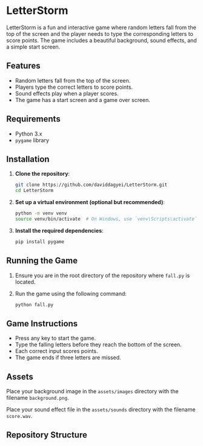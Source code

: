 # LetterStorm

LetterStorm is a fun and interactive game where random letters fall from the top of the screen and the player needs to type the corresponding letters to score points. The game includes a beautiful background, sound effects, and a simple start screen.

## Features

- Random letters fall from the top of the screen.
- Players type the correct letters to score points.
- Sound effects play when a player scores.
- The game has a start screen and a game over screen.

## Requirements

- Python 3.x
- `pygame` library

## Installation

1. **Clone the repository**:

    ```bash
    git clone https://github.com/daviddagyei/LetterStorm.git
    cd LetterStorm
    ```

2. **Set up a virtual environment (optional but recommended)**:

    ```bash
    python -m venv venv
    source venv/bin/activate  # On Windows, use `venv\Scripts\activate`
    ```

3. **Install the required dependencies**:

    ```bash
    pip install pygame
    ```

## Running the Game

1. Ensure you are in the root directory of the repository where `fall.py` is located.

2. Run the game using the following command:

    ```bash
    python fall.py
    ```

## Game Instructions

- Press any key to start the game.
- Type the falling letters before they reach the bottom of the screen.
- Each correct input scores points.
- The game ends if three letters are missed.

## Assets

Place your background image in the `assets/images` directory with the filename `background.png`.

Place your sound effect file in the `assets/sounds` directory with the filename `score.wav`.

## Repository Structure

